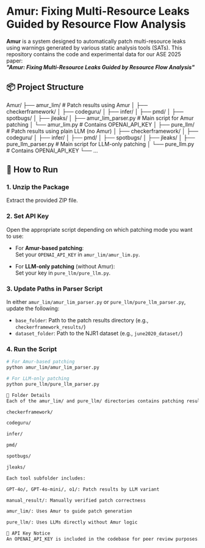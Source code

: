 # Amur: Fixing Multi-Resource Leaks Guided by Resource Flow Analysis

**Amur** is a system designed to automatically patch multi-resource leaks using warnings generated by various static analysis tools (SATs). This repository contains the code and experimental data for our ASE 2025 paper:  
**_"Amur: Fixing Multi-Resource Leaks Guided by Resource Flow Analysis"_**

## 📦 Project Structure

Amur/
├── amur_lim/ # Patch results using Amur
│ ├── checkerframework/
│ ├── codeguru/
│ ├── infer/
│ ├── pmd/
│ ├── spotbugs/
│ ├── jleaks/
│ ├── amur_lim_parser.py # Main script for Amur patching
│ └── amur_lim.py # Contains OPENAI_API_KEY
│
├── pure_llm/ # Patch results using plain LLM (no Amur)
│ ├── checkerframework/
│ ├── codeguru/
│ ├── infer/
│ ├── pmd/
│ ├── spotbugs/
│ ├── jleaks/
│ ├── pure_llm_parser.py # Main script for LLM-only patching
│ └── pure_llm.py # Contains OPENAI_API_KEY
└── ...



## 🚀 How to Run

### 1. Unzip the Package  
Extract the provided ZIP file.

### 2. Set API Key  
Open the appropriate script depending on which patching mode you want to use:

- For **Amur-based patching**:  
  Set your `OPENAI_API_KEY` in `amur_lim/amur_lim.py`.

- For **LLM-only patching** (without Amur):  
  Set your key in `pure_llm/pure_llm.py`.

### 3. Update Paths in Parser Script

In either `amur_lim/amur_lim_parser.py` or `pure_llm/pure_llm_parser.py`, update the following:
- `base_folder`: Path to the patch results directory (e.g., `checkerframework_results/`)
- `dataset_folder`: Path to the NJR1 dataset (e.g., `june2020_dataset/`)

### 4. Run the Script

```bash
# For Amur-based patching
python amur_lim/amur_lim_parser.py

# For LLM-only patching
python pure_llm/pure_llm_parser.py

📁 Folder Details
Each of the amur_lim/ and pure_llm/ directories contains patching results for six static analysis tools:

checkerframework/

codeguru/

infer/

pmd/

spotbugs/

jleaks/

Each tool subfolder includes:

GPT-4o/, GPT-4o-mini/, o1/: Patch results by LLM variant

manual_result/: Manually verified patch correctness

amur_lim/: Uses Amur to guide patch generation

pure_llm/: Uses LLMs directly without Amur logic

🔐 API Key Notice
An OPENAI_API_KEY is included in the codebase for peer review purposes. It will be removed after the review process is complete.
